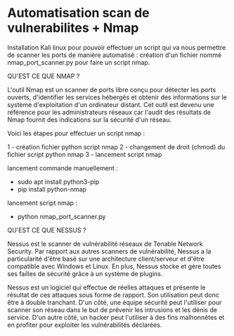 # Automatisation scan de vulnerabilites + Nmap
Installation Kali linux pour pouvoir effectuer un script qui va nous permettre de scanner les ports de manière automatisé : 
création d'un fichier nommé nmap_port_scanner.py pour faire un script nmap. 

QU'EST CE QUE NMAP ? 

L'outil Nmap est un scanner de ports libre conçu pour détecter les ports ouverts, d'identifier les services hébergés et obtenir des informations sur le système d'exploitation d'un ordinateur distant. 
Cet outil est devenu une référence pour les administrateurs réseaux car l'audit des résultats de Nmap fournit des indications sur la sécurité d'un réseau. 

Voici les étapes pour effectuer un script nmap :

1 - création fichier python script nmap
2 - changement de droit (chmod) du fichier script python nmap
3 - lancement script nmap 

lancement commande manuellement : 
- sudo apt install python3-pip
- pip install python-nmap

lancement script nmap :
- python nmap_port_scanner.py






QU'EST CE QUE NESSUS ? 

Nessus est le scanner de vulnérabilité réseaux de Tenable Network Security. Par rapport aux autres scanners de vulnérabilité, Nessus a la particularité d'être basé sur une architecture client/serveur et d'être compatible avec Windows et Linux. En plus, Nessus stocke et gère toutes ses failles de sécurité grâce à un système de plugins.

Nessus est un logiciel qui effectue de réelles attaques et présente le résultat de ces attaques sous forme de rapport. Son utilisation peut donc être à double tranchant. D'un côté, une équipe sécurité peut l'utiliser pour scanner son réseau dans le but de prévenir les intrusions et les dénis de service. D'un autre côté, un hacker peut l'utiliser à des fins malhonnêtes et en profiter pour exploiter les vulnérabilités déclarées.
